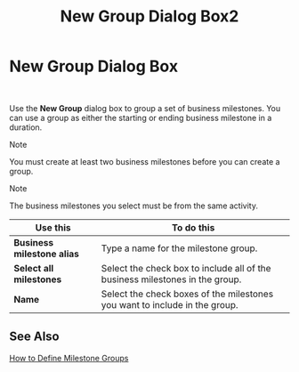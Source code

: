 ﻿---
title: New Group Dialog Box2
TOCTitle: New Group Dialog Box
ms:assetid: 1a5202e9-4159-41fb-838b-ed3424244140
ms:mtpsurl: https://msdn.microsoft.com/library/Aa559036(v=BTS.80)
ms:contentKeyID: 51526539
ms.date: 08/30/2017
mtps_version: v=BTS.80
f1_keywords:
- bts06.bam.workbook.newgroup
---

# New Group Dialog Box

 

Use the **New Group** dialog box to group a set of business milestones. You can use a group as either the starting or ending business milestone in a duration.


> [!NOTE]
> <P>You must create at least two business milestones before you can create a group.</P>




> [!NOTE]
> <P>The business milestones you select must be from the same activity.</P>



<table>
<thead>
<tr class="header">
<th>Use this</th>
<th>To do this</th>
</tr>
</thead>
<tbody>
<tr class="odd">
<td><strong>Business milestone alias</strong></td>
<td>Type a name for the milestone group.</td>
</tr>
<tr class="even">
<td><strong>Select all milestones</strong></td>
<td>Select the check box to include all of the business milestones in the group.</td>
</tr>
<tr class="odd">
<td><strong>Name</strong></td>
<td>Select the check boxes of the milestones you want to include in the group.</td>
</tr>
</tbody>
</table>


## See Also

[How to Define Milestone Groups](https://msdn.microsoft.com/library/aa561276\(v=bts.80\))

